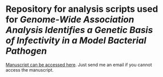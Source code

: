 # Repository for analysis scripts used for *Genome-Wide Association Analysis Identifies a Genetic Basis of Infectivity in a Model Bacterial Pathogen*
[Manuscript can be accessed here](https://academic.oup.com/mbe/article/37/12/3439/5870840). 
Just send me an email if you cannot access the manuscript. 
